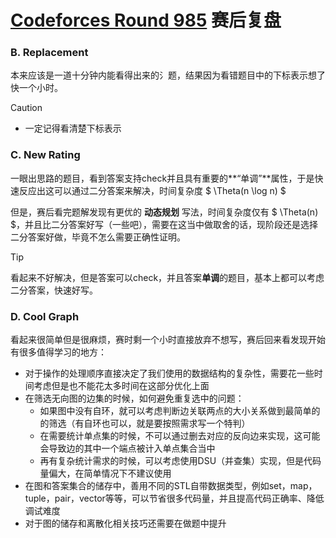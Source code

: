 # [Codeforces Round 985](https://codeforces.com/contest/2029) 赛后复盘

### B. Replacement

本来应该是一道十分钟内能看得出来的氵题，结果因为看错题目中的下标表示想了快一个小时。

> [!caution]
>
> - 一定记得看清楚下标表示

### C. New Rating

一眼出思路的题目，看到答案支持check并且具有重要的**“单调”**属性，于是快速反应出这可以通过二分答案来解决，时间复杂度 $ \Theta(n \log n) $ 

但是，赛后看完题解发现有更优的 **动态规划** 写法，时间复杂度仅有 $ \Theta(n) $，并且比二分答案好写（一些吧），需要在这当中做取舍的话，现阶段还是选择二分答案好做，毕竟不怎么需要正确性证明。

> [!tip] 
>
> 看起来不好解决，但是答案可以check，并且答案**单调**的题目，基本上都可以考虑二分答案，快速好写。

### D. Cool Graph

看起来很简单但是很麻烦，赛时剩一个小时直接放弃不想写，赛后回来看发现开始有很多值得学习的地方：

- 对于操作的处理顺序直接决定了我们使用的数据结构的复杂性，需要花一些时间考虑但是也不能花太多时间在这部分优化上面
- 在筛选无向图的边集的时候，如何避免重复选中的问题：
  - 如果图中没有自环，就可以考虑判断边关联两点的大小关系做到最简单的的筛选（有自环也可以，就是要按照需求写一个特判）
  - 在需要统计单点集的时候，不可以通过删去对应的反向边来实现，这可能会导致边的其中一个端点被计入单点集合当中
  - 再有复杂统计需求的时候，可以考虑使用DSU（并查集）实现，但是代码量偏大，在简单情况下不建议使用
- 在图和答案集合的储存中，善用不同的STL自带数据类型，例如set，map，tuple，pair，vector等等，可以节省很多代码量，并且提高代码正确率、降低调试难度
- 对于图的储存和离散化相关技巧还需要在做题中提升